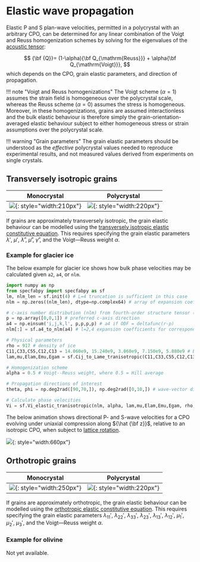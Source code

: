 # Elastic wave propagation

Elastic P and S plan-wave velocities, permitted in a polycrystal with an arbitrary CPO, can be determined for any linear combination of the Voigt and Reuss homogenization schemes by solving for the eigenvalues of the [acoustic tensor](https://www.brown.edu/Departments/Engineering/Courses/En221/Notes/Elasticity/Elasticity.htm):

$$
{\bf {Q}}= (1-\alpha){\bf Q_{\mathrm{Reuss}}} + \alpha{\bf Q_{\mathrm{Voigt}}},
$$
which depends on the CPO, grain elastic parameters, and direction of propagation.

!!! note "Voigt and Reuss homogenizations"
    The Voigt scheme ($\alpha=1$) assumes the strain field is homogeneous over the polycrystal scale, whereas the Reuss scheme ($\alpha=0$) assumes the stress is homogeneous.
    Moreover, in these homogenizations, grains are assumed interactionless and the bulk elastic behaviour is therefore simply the grain-orientation-averaged elastic behaviour subject to either homogeneous stress or strain assumptions over the polycrystal scale.

!!! warning "Grain parameters" 
    The grain elastic parameters should be understood as the *effective* polycrystal values needed to reproduce experimental results, and not measured values derived from experiments on single crystals.

## Transversely isotropic grains

| Monocrystal | Polycrystal |
| :-: | :-: |
| ![](https://raw.githubusercontent.com/nicholasmr/specfab/main/images/tranisotropic/tranisotropic-elastic-monocrystal.png){: style="width:210px"} | ![](https://raw.githubusercontent.com/nicholasmr/specfab/main/images/tranisotropic/polycrystal.png){: style="width:220px"} |

If grains are approximately transversely isotropic, the grain elastic behaviour can be modelled using the [transversely isotropic elastic constitutive equation](constitutive-elastic.md).
This requires specifying the grain elastic parameters $\lambda'$, $\mu'$, $\hat{\lambda}'$, $\hat{\mu}'$, $\hat{\gamma}'$, and the Voigt&mdash;Reuss weight $\alpha$.

### Example for glacier ice

The below example for glacier ice shows how bulk phase velocities may be calculated given `a2`, `a4`, or `nlm`. 

```python
import numpy as np
from specfabpy import specfabpy as sf
lm, nlm_len = sf.init(4) # L=4 truncation is sufficient in this case
nlm = np.zeros((nlm_len), dtype=np.complex64) # array of expansion coefficients

# c-axis number distribution (nlm) from fourth-order structure tensor (a4)
p = np.array([0,0,1]) # preferred c-axis direction
a4 = np.einsum('i,j,k,l', p,p,p,p) # a4 if ODF = deltafunc(r-p) 
nlm[:] = sf.a4_to_nlm(a4) # l=2,4 expansion coefficients for corresponding ODF (a4 is normalized)

# Physical parameters
rho = 917 # density of ice
C11,C33,C55,C12,C13 = 14.060e9, 15.240e9, 3.060e9, 7.150e9, 5.880e9 # Bennett (1968) parameters
lam,mu,Elam,Emu,Egam = sf.Cij_to_Lame_tranisotropic(C11,C33,C55,C12,C13) 

# Homogenization scheme
alpha = 0.5 # Voigt--Reuss weight, where 0.5 = Hill average

# Propagation directions of interest
theta, phi = np.deg2rad([90,70,]), np.deg2rad([0,10,]) # wave-vector directions (theta is colatitude, phi is longitude)

# Calculate phase velocities
Vi = sf.Vi_elastic_tranisotropic(nlm, alpha, lam,mu,Elam,Emu,Egam, rho, theta,phi) # phase velocities are V_S1=vi[0,:], V_S2=vi[1,:], V_P=vi[2,:]
```

The below animation shows directional P- and S-wave velocities for a CPO evolving under uniaxial compression along ${\hat {\bf z}}$, relative to an isotropic CPO, when subject to [lattice rotation](cpo-dynamics-tranisotropic.md).

![](https://raw.githubusercontent.com/nicholasmr/specfab/main/demo/S2-maps-of-Eij-and-Vi/S2-vi.gif){: style="width:660px"}

## Orthotropic grains

| Monocrystal | Polycrystal |
| :-: | :-: |
| ![](https://raw.githubusercontent.com/nicholasmr/specfab/main/images/orthotropic/orthotropic-elastic-monocrystal.png){: style="width:250px"} | ![](https://raw.githubusercontent.com/nicholasmr/specfab/main/images/orthotropic/polycrystal.png){: style="width:220px"} |

If grains are approximately orthotropic, the grain elastic behaviour can be modelled using the [orthotropic elastic constitutive equation](constitutive-elastic.md).
This requires specifying the grain elastic parameters $\lambda_{11}'$, $\lambda_{22}'$, $\lambda_{33}'$, $\lambda_{23}'$, $\lambda_{13}'$, $\lambda_{12}'$, $\mu_{1}'$, $\mu_{2}'$, $\mu_{3}'$, and the Voigt&mdash;Reuss weight $\alpha$.

### Example for olivine

Not yet available.

<!--
For polycrystals with orthotropic grains characterized by *effective* values of the grain elastic constants $a,b,c$ (see [elasticities](constitutive-elastic.md)).

**Example for olivine**

```python
import numpy as np
from specfabpy import specfabpy as sf
lm, nlm_len = sf.init(4) # L=4 truncation is sufficient in this case
nlm = np.zeros((nlm_len), dtype=np.complex64) # array of expansion coefficients

# c-axis number distribution (nlm) from fourth-order structure tensor (a4)
p = np.array([0,0,1]) # preferred c-axis direction
a4 = np.einsum('i,j,k,l', p,p,p,p) # a4 if ODF = deltafunc(r-p) 
nlm[:] = sf.a4_to_nlm(a4) # l=2,4 expansion coefficients for corresponding ODF (a4 is normalized)

# Physical parameters
rho = 917 # density of ice
C11,C33,C55,C12,C13 = 14.060e9, 15.240e9, 3.060e9, 7.150e9, 5.880e9 # Bennett (1968) parameters
lam,mu,Elam,Emu,Egam = sf.Cij_to_Lame_tranisotropic(C11,C33,C55,C12,C13) 

# Homogenization scheme
alpha = 0.5 # Voigt--Reuss weight, where 0.5 = Hill average

# Phase velocities
theta, phi = np.deg2rad([90,70,]), np.deg2rad([0,10,]) # wave-vector directions (theta is colatitude, phi is longitude)
Vi = sf.Vi_elastic_tranisotropic(nlm, alpha, lam,mu,Elam,Emu,Egam, rho, theta,phi) # phase velocities are V_S1=vi[0,:], V_S2=vi[1,:], V_P=vi[2,:]
```
-->
